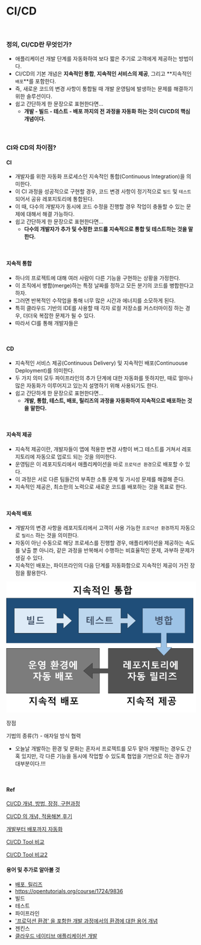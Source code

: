 # CI/CD

<br/>

### 정의, CI/CD란 무엇인가?

* 애플리케이션 개발 단계를 자동화하여 보다 짧은 주기로 고객에게 제공하는 방법이다.
* CI/CD의 기본 개념은 **지속적인 통합**, **지속적인 서비스의 제공**, 그리고 **지속적인 `배포`**를 포함한다.
* 즉, 새로운 코드의 변경 사항이 통합될 때 개발 운영팀에 발생하는 문제를 해결하기 위한 솔루션이다.
* 쉽고 간단하게 한 문장으로 표현한다면...
  * **개발 - 빌드 - 테스트 - 배포 까지의 전 과정을 자동화 하는 것이 CI/CD의 핵심 개념이다.**

<br/>

### CI와 CD의 차이점?

#### CI

* 개발자를 위한 자동화 프로세스인 지속적인 통합(Continuous Integration)을 의미한다.
* 이 CI 과정을 성공적으로 구현할 경우, 코드 변경 사항이 정기적으로 `빌드` 및 `테스트` 되어서 공유 레포지토리에 통합된다.
* 이 때, 다수의 개발자가 동시에 코드 수정을 진행할 경우 작업이 충돌할 수 있는 문제에 대해서 해결 가능하다.
* 쉽고 간단하게 한 문장으로 표현한다면...
  * **다수의 개발자가 추가 및 수정한 코드를 지속적으로 통합 및 테스트하는 것을 말한다.**

<br/>

#### 지속적 통합

* 하나의 프로젝트에 대해 여러 사람이 다른 기능을 구현하는 상황을 가정한다.
* 이 조직에서 병합(merge)하는 특정 날짜를 정하고 모든 분기의 코드를 병합한다고 하자.
* 그러면 반복적인 수작업을 통해 너무 많은 시간과 에너지를 소모하게 된다.
* 특히 클라우드 기반의 IDE를 사용할 때 각자 로컬 저장소를 커스터마이징 하는 경우, 더더욱 복잡한 문제가 될 수 있다.
* 따라서 CI를 통해 개발자들은 

<br/>

#### CD

* 지속적인 서비스 제공(Continuous Delivery) 및 지속적인 배포(Continuouse Deployment)를 의미한다.
* 두 가지 의미 모두 파이프라인의 추가 단계에 대한 자동화를 뜻하지만, 때로 얼마나 많은 자동화가 이루어지고 있는지 설명하기 위해 사용되기도 한다.
* 쉽고 간단하게 한 문장으로 표현한다면...
  * **개발, 통합, 테스트, 배포, 릴리즈의 과정을 자동화하여 지속적으로 배포하는 것을 말한다.**

<br/>

#### 지속적 제공

* 지속적 제공이란, 개발자들이 앱에 적용한 변경 사항이 버그 테스트를 거쳐서 레포지토리에 자동으로 업로드 되는 것을 의미한다.
* 운영팀은 이 레포지토리에서 애플리케이션을 바로 `프로덕션 환경`으로 배포할 수 있다.
* 이 과정은 서로 다른 팀들간의 부족한 소통 문제 및 가시성 문제를 해결해 준다.
* 지속적인 제공은, 최소한의 노력으로 새로운 코드를 배포하는 것을 목표로 한다.

<br/>

#### 지속적 배포

* 개발자의 변경 사항을 레포지토리에서 고객이 사용 가능한 `프로덕션 환경`까지 자동으로 `릴리스` 하는 것을 의미한다.
* 자동이 아닌 수동으로 해당 프로세스를 진행할 경우, 애플리케이션을 제공하는 속도를 낮출 뿐 아니라, 같은 과정을 반복해서 수행하는 비효율적인 문제, 과부하 문제가 생길 수 있다.
* 지속적인 배포는, 파이프라인의 다음 단계를 자동화함으로 지속적인 제공이 가진 장점을 활용한다.

![image-20210314231316424](./images/image-20210314231316424.png)



장점



기법의 종류(?) - 애자일 방식 협력

* 오늘날 개발하는 환경 및 문화는 혼자서 프로젝트를 모두 맡아 개발하는 경우도 간혹 있지만, 각 다른 기능을 동시에 작업할 수 있도록 협업을 기반으로 하는 경우가 대부분이다.!!!



<br/>

#### Ref

[CI/CD 개념, 방법, 장점, 구현과정](https://www.redhat.com/ko/topics/devops/what-is-ci-cd)

[CI/CD 의 개념, 적용해본 후기](https://deveric.tistory.com/106)

[개발부터 배포까지 자동화](https://minz.dev/18)

[CI/CD Tool 비교](https://medium.com/day34/ci-cd-tool-comparison-f710a4777852)

[CI/CD Tool 비교2](https://velog.io/@hanblueblue/CICD-%ED%88%B4-%EB%B9%84%EA%B5%90)



#### 용어 및 추가로 알아볼 것

* [배포, 릴리즈](https://opentutorials.org/course/1724/9836)
* https://opentutorials.org/course/1724/9836
* 빌드
* 테스트
* 파이프라인
* ['프로덕션 환경' 을 포함한 개발 과정에서의 환경에 대한 용어 개념](https://bcho.tistory.com/759)
* 젠킨스
* [클라우드 네이티브 애플리케이션 개발](https://www.redhat.com/ko/topics/cloud-native-apps)



